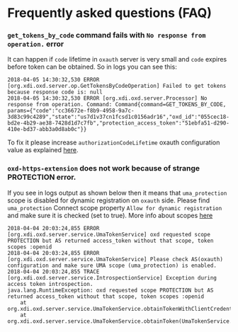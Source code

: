 # Frequently asked questions (FAQ)

### `get_tokens_by_code` command fails with `No response from operation.` error

It can happen if `code` lifetime in `oxauth` server is very small and `code` expires before token can be obtained. So in logs you can see this:
```
2018-04-05 14:30:32,530 ERROR [org.xdi.oxd.server.op.GetTokensByCodeOperation] Failed to get tokens because response code is: null
2018-04-05 14:30:32,530 ERROR [org.xdi.oxd.server.Processor] No response from operation. Command: Command{command=GET_TOKENS_BY_CODE, params={"code":"cc36672e-f8b9-4958-9a7c-3d83c99c4289","state":"us7d1v37cn1fcsd1c0156adr16","oxd_id":"055cec18-bd2e-4b29-ae38-7428d1d7c7fb","protection_access_token":"51ebfa51-d290-410e-bd37-abb3a0d8ab0c"}}
```

To fix it please increase `authorizationCodeLifetime` oxauth configuration value as explained [here](https://gluu.org/docs/ce/3.1.2/admin-guide/oxtrust-ui/#oxauth-configuration).

### `oxd-https-extension` does not work because of strange PROTECTION error.

If you see in logs output as shown below then it means that `uma_protection` scope is disabled for dynamic registration on `oxauth` side.
Please find `uma_protection` Connect scope property `Allow for dynamic registration` and make sure it is checked (set to true). More info about scopes [here](https://gluu.org/docs/ce/3.1.2/admin-guide/openid-connect/#scopes)
 
```
2018-04-04 20:03:24,855 ERROR [org.xdi.oxd.server.service.UmaTokenService] oxd requested scope PROTECTION but AS returned access_token without that scope, token scopes :openid
2018-04-04 20:03:24,855 ERROR [org.xdi.oxd.server.service.UmaTokenService] Please check AS(oxauth) configuration and make sure UMA scope (uma_protection) is enabled.
2018-04-04 20:03:24,855 TRACE [org.xdi.oxd.server.service.IntrospectionService] Exception during access token introspection.
java.lang.RuntimeException: oxd requested scope PROTECTION but AS returned access_token without that scope, token scopes :openid
	at org.xdi.oxd.server.service.UmaTokenService.obtainTokenWithClientCredentials(UmaTokenService.java:196)
	at org.xdi.oxd.server.service.UmaTokenService.obtainToken(UmaTokenService.java:169)
```
